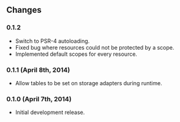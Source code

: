## Changes

### 0.1.2

- Switch to PSR-4 autoloading.
- Fixed bug where resources could not be protected by a scope.
- Implemented default scopes for every resource.

### 0.1.1 (April 8th, 2014)

- Allow tables to be set on storage adapters during runtime.

### 0.1.0 (April 7th, 2014)

- Initial development release.